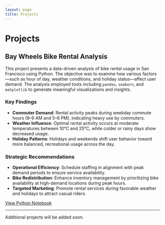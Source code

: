 ```yaml
---
layout: page
title: Projects
---
```


# Projects

## Bay Wheels Bike Rental Analysis

This project presents a data-driven analysis of bike rental usage in San Francisco using Python. The objective was to examine how various factors—such as hour of day, weather conditions, and holiday status—affect user demand. The analysis employed tools including `pandas`, `seaborn`, and `matplotlib` to generate meaningful visualizations and insights.

### Key Findings
- **Commuter Demand**: Rental activity peaks during weekday commute hours (8–9 AM and 5–6 PM), indicating heavy use by commuters.
- **Weather Influence**: Optimal rental activity occurs at moderate temperatures between 10°C and 25°C, while colder or rainy days show decreased usage.
- **Holiday Patterns**: Holidays and weekends shift user behavior toward more balanced, recreational usage across the day.

### Strategic Recommendations
- **Operational Efficiency**: Schedule staffing in alignment with peak demand periods to ensure service availability.
- **Bike Redistribution**: Enhance inventory management by prioritizing bike availability at high-demand locations during peak hours.
- **Targeted Marketing**: Promote rental services during favorable weather and holidays to attract casual riders.

[View Python Notebook](https://github.com/isacasanovab/isacasanovab.github.io/blob/main/Isabella%20Casanova%20Python%20Analysis%20Project.ipynb)

---

Additional projects will be added soon.
